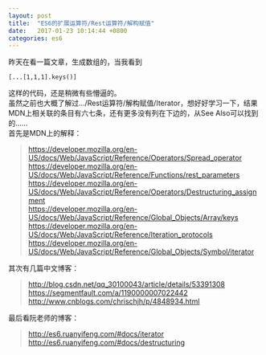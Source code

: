 ```yaml
---
layout: post
title:  "ES6的扩展运算符/Rest运算符/解构赋值"
date:   2017-01-23 10:14:44 +0800
categories: es6
---
```

昨天在看一篇文章，生成数组的，当我看到  
```
[...[1,1,1].keys()]  
```
这样的代码，还是稍微有些懵逼的。  
虽然之前也大概了解过.../Rest运算符/解构赋值/Iterator，想好好学习一下，结果MDN上相关联的条目有六七条，还有更多没有列在下边的，从See Also可以找到的……  
首先是MDN上的解释：  

> https://developer.mozilla.org/en-US/docs/Web/JavaScript/Reference/Operators/Spread_operator  
> https://developer.mozilla.org/en-US/docs/Web/JavaScript/Reference/Functions/rest_parameters  
> https://developer.mozilla.org/en-US/docs/Web/JavaScript/Reference/Operators/Destructuring_assignment  
> https://developer.mozilla.org/en-US/docs/Web/JavaScript/Reference/Global_Objects/Array/keys  
> https://developer.mozilla.org/en-US/docs/Web/JavaScript/Reference/Iteration_protocols  
> https://developer.mozilla.org/en-US/docs/Web/JavaScript/Reference/Global_Objects/Symbol/iterator  


其次有几篇中文博客：  

> http://blog.csdn.net/qq_30100043/article/details/53391308  
> https://segmentfault.com/a/1190000007022442  
> http://www.cnblogs.com/chrischjh/p/4848934.html  


最后看阮老师的博客：

> http://es6.ruanyifeng.com/#docs/iterator  
> http://es6.ruanyifeng.com/#docs/destructuring  
